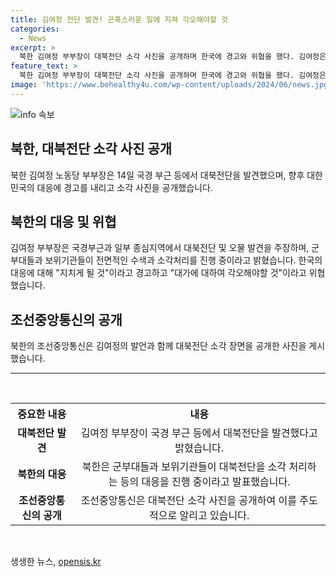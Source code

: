 ```yaml
---
title: 김여정 전단 발견! 곤혹스러운 일에 지쳐 각오해야할 것
categories:
  - News
excerpt: >
  북한 김여정 부부장이 대북전단 소각 사진을 공개하며 한국에 경고와 위협을 했다. 김여정은 한국의 쓰레기들이 계속해서 더러운 행동을 멈추지 않아 자국민으로부터 비난을 받을 것이라고 경고했으며, 한국은 대가에 대한 각오를 하고 지치게 될 것이라고 위협했다. 또한, 조선중앙통신은 대북전단 등을 소각하는 사진을 공개하면서 이에 대한 국익적인 대응을 준비하고 있다고 밝혔다.
feature_text: >
  북한 김여정 부부장이 대북전단 소각 사진을 공개하며 한국에 경고와 위협을 했다. 김여정은 한국의 쓰레기들이 계속해서 더러운 행동을 멈추지 않아 자국민으로부터 비난을 받을 것이라고 경고했으며, 한국은 대가에 대한 각오를 하고 지치게 될 것이라고 위협했다. 또한, 조선중앙통신은 대북전단 등을 소각하는 사진을 공개하면서 이에 대한 국익적인 대응을 준비하고 있다고 밝혔다.
image: 'https://www.behealthy4u.com/wp-content/uploads/2024/06/news.jpg'
---
```


<p><img src="https://www.behealthy4u.com/wp-content/uploads/2024/06/news.jpg" alt="info 속보" /></p>

<h2 data-ke-size="size26">북한, 대북전단 소각 사진 공개</h2>

<p data-ke-size="size16">북한 김여정 노동당 부부장은 14일 국경 부근 등에서 대북전단을 발견했으며, 향후 대한민국의 대응에 경고를 내리고 소각 사진을 공개했습니다.</p>

<h2 data-ke-size="size26">북한의 대응 및 위협</h2>

<p data-ke-size="size16">김여정 부부장은 국경부근과 일부 종심지역에서 대북전단 및 오물 발견을 주장하며, 군부대들과 보위기관들이 전면적인 수색과 소각처리를 진행 중이라고 밝혔습니다. 한국의 대응에 대해 "지치게 될 것"이라고 경고하고 "대가에 대하여 각오해야할 것"이라고 위협했습니다.</p>

<h2 data-ke-size="size26">조선중앙통신의 공개</h2>

<p data-ke-size="size16">북한의 조선중앙통신은 김여정의 발언과 함께 대북전단 소각 장면을 공개한 사진을 게시했습니다.</p>

<hr>

<p data-ke-size="size16">&nbsp;</p>

<table>
  <tr>
    <th>중요한 내용</th>
    <th>내용</th>
  </tr>
  <tr>
    <td style="text-align: center; height: 17px;"><b>대북전단 발견</b></td>
    <td style="text-align: center; height: 17px;">김여정 부부장이 국경 부근 등에서 대북전단을 발견했다고 밝혔습니다.</td>
  </tr>
  <tr>
    <td style="text-align: center; height: 17px;"><b>북한의 대응</b></td>
    <td style="text-align: center; height: 17px;">북한은 군부대들과 보위기관들이 대북전단을 소각 처리하는 등의 대응을 진행 중이라고 발표했습니다.</td>
  </tr>
  <tr>
    <td style="text-align: center; height: 17px;"><b>조선중앙통신의 공개</b></td>
    <td style="text-align: center; height: 17px;">조선중앙통신은 대북전단 소각 사진을 공개하여 이를 주도적으로 알리고 있습니다.</td>
  </tr>
</table>

<p data-ke-size="size16">&nbsp;</p>
생생한 뉴스, <a href="https://opensis.kr" rel="dofollow">opensis.kr</a>



